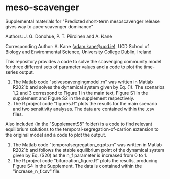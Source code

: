 # meso-scavenger

Supplemental materials for "Predicted short-term mesoscavenger release gives way to apex-scavenger dominance"

Authors: J. G. Donohue, P. T. Piiroinen and A. Kane 

Corresponding Author: A. Kane (adam.kane@ucd.ie), UCD School of Biology and Environmental Science, University College Dublin, Ireland


This repository provides a code to solve the scavenging community model for three different sets of parameter values and a code to plot the time-series output.

1. The Matlab code "solvescavengingmodel.m" was written in Matlab R2021b and solves the dynamical system given by Eq. (1). The scenarios 1,2 and 3 correspond to Figure 1 in the main text, Figure S1 in the supplement and Figure S2 in the supplement respectively.
2. The R project code "figures.R" plots the results for the main scenario and two sensitivity analyses. The data are contained within the .csv files.


Also included (in the "SupplementS5" folder) is a code to find relevant equilibrium solutions to the temporal-segregation-of-carrion extension to the original model and a code to plot the output.

1. The Matlab code "temporalsegregation_eqpts.m" was written in Matlab R2021b and follows the stable equilibrium point of the dynamical system given by Eq. (S20) as the n_f parameter is increased from 0 to 1.
2. The R project code "bifurcation_figure.R" plots the results, producing Figure S4 in the Supplement. The data is contained within the "increase_n_f.csv" file.
